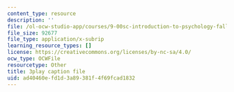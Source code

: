 ```yaml
---
content_type: resource
description: ''
file: /ol-ocw-studio-app/courses/9-00sc-introduction-to-psychology-fall-2011/ad40460efd1d3a89381f4f69fcad1832_SXzdOK_J-xE.srt
file_size: 92677
file_type: application/x-subrip
learning_resource_types: []
license: https://creativecommons.org/licenses/by-nc-sa/4.0/
ocw_type: OCWFile
resourcetype: Other
title: 3play caption file
uid: ad40460e-fd1d-3a89-381f-4f69fcad1832
---
```


